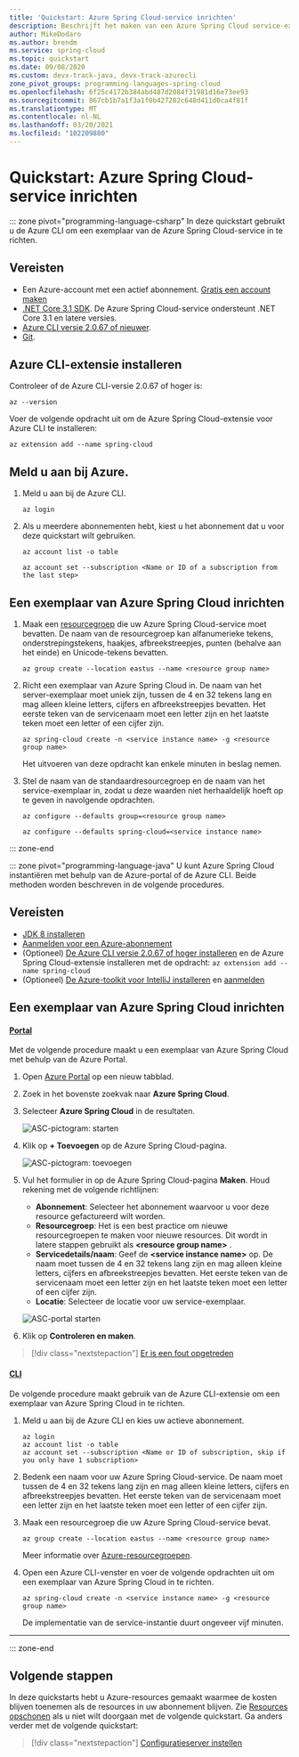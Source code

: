```yaml
---
title: 'Quickstart: Azure Spring Cloud-service inrichten'
description: Beschrijft het maken van een Azure Spring Cloud service-exemplaar voor app-implementatie.
author: MikeDodaro
ms.author: brendm
ms.service: spring-cloud
ms.topic: quickstart
ms.date: 09/08/2020
ms.custom: devx-track-java, devx-track-azurecli
zone_pivot_groups: programming-languages-spring-cloud
ms.openlocfilehash: 6f25c4172b384abd487d2084f31981d16e73ee93
ms.sourcegitcommit: 867cb1b7a1f3a1f0b427282c648d411d0ca4f81f
ms.translationtype: MT
ms.contentlocale: nl-NL
ms.lasthandoff: 03/20/2021
ms.locfileid: "102209880"
---
```

# <a name="quickstart-provision-azure-spring-cloud-service"></a>Quickstart: Azure Spring Cloud-service inrichten

::: zone pivot="programming-language-csharp"
In deze quickstart gebruikt u de Azure CLI om een exemplaar van de Azure Spring Cloud-service in te richten.

## <a name="prerequisites"></a>Vereisten

* Een Azure-account met een actief abonnement. [Gratis een account maken](https://azure.microsoft.com/free/?WT.mc_id=A261C142F)
* [.NET Core 3.1 SDK](https://dotnet.microsoft.com/download/dotnet-core/3.1). De Azure Spring Cloud-service ondersteunt .NET Core 3.1 en latere versies.
* [Azure CLI versie 2.0.67 of nieuwer](/cli/azure/install-azure-cli).
* [Git](https://git-scm.com/).

## <a name="install-azure-cli-extension"></a>Azure CLI-extensie installeren

Controleer of de Azure CLI-versie 2.0.67 of hoger is:

```azurecli
az --version
```

Voer de volgende opdracht uit om de Azure Spring Cloud-extensie voor Azure CLI te installeren:

```azurecli
az extension add --name spring-cloud
```

## <a name="log-in-to-azure"></a>Meld u aan bij Azure.

1. Meld u aan bij de Azure CLI.

    ```azurecli
    az login
    ```

1. Als u meerdere abonnementen hebt, kiest u het abonnement dat u voor deze quickstart wilt gebruiken.

   ```azurecli
   az account list -o table
   ```

   ```azurecli
   az account set --subscription <Name or ID of a subscription from the last step>
   ```

## <a name="provision-an-instance-of-azure-spring-cloud"></a>Een exemplaar van Azure Spring Cloud inrichten

1. Maak een [resourcegroep](../azure-resource-manager/management/overview.md) die uw Azure Spring Cloud-service moet bevatten. De naam van de resourcegroep kan alfanumerieke tekens, onderstrepingstekens, haakjes, afbreekstreepjes, punten (behalve aan het einde) en Unicode-tekens bevatten.

   ```azurecli
   az group create --location eastus --name <resource group name>
   ```

1. Richt een exemplaar van Azure Spring Cloud in. De naam van het server-exemplaar moet uniek zijn, tussen de 4 en 32 tekens lang en mag alleen kleine letters, cijfers en afbreekstreepjes bevatten. Het eerste teken van de servicenaam moet een letter zijn en het laatste teken moet een letter of een cijfer zijn.

    ```azurecli
    az spring-cloud create -n <service instance name> -g <resource group name>
    ```

    Het uitvoeren van deze opdracht kan enkele minuten in beslag nemen.

1. Stel de naam van de standaardresourcegroep en de naam van het service-exemplaar in, zodat u deze waarden niet herhaaldelijk hoeft op te geven in navolgende opdrachten.

   ```azurecli
   az configure --defaults group=<resource group name>
   ```

   ```azurecli
   az configure --defaults spring-cloud=<service instance name>
   ```
::: zone-end

::: zone pivot="programming-language-java"
U kunt Azure Spring Cloud instantiëren met behulp van de Azure-portal of de Azure CLI.  Beide methoden worden beschreven in de volgende procedures.
## <a name="prerequisites"></a>Vereisten

* [JDK 8 installeren](/java/azure/jdk/)
* [Aanmelden voor een Azure-abonnement](https://azure.microsoft.com/free/)
* (Optioneel) [De Azure CLI versie 2.0.67 of hoger installeren](/cli/azure/install-azure-cli) en de Azure Spring Cloud-extensie installeren met de opdracht: `az extension add --name spring-cloud`
* (Optioneel) [De Azure-toolkit voor IntelliJ installeren](https://plugins.jetbrains.com/plugin/8053-azure-toolkit-for-intellij/) en [aanmelden](/azure/developer/java/toolkit-for-intellij/create-hello-world-web-app#installation-and-sign-in)

## <a name="provision-an-instance-of-azure-spring-cloud"></a>Een exemplaar van Azure Spring Cloud inrichten

#### <a name="portal"></a>[Portal](#tab/Azure-portal)

Met de volgende procedure maakt u een exemplaar van Azure Spring Cloud met behulp van de Azure Portal.

1. Open [Azure Portal](https://ms.portal.azure.com/) op een nieuw tabblad. 

2. Zoek in het bovenste zoekvak naar **Azure Spring Cloud**.

3. Selecteer **Azure Spring Cloud** in de resultaten.

    ![ASC-pictogram: starten](media/spring-cloud-quickstart-launch-app-portal/find-spring-cloud-start.png)

4. Klik op **+ Toevoegen** op de Azure Spring Cloud-pagina.

    ![ASC-pictogram: toevoegen](media/spring-cloud-quickstart-launch-app-portal/spring-cloud-add.png)

5. Vul het formulier in op de Azure Spring Cloud-pagina **Maken**.  Houd rekening met de volgende richtlijnen:
    - **Abonnement**: Selecteer het abonnement waarvoor u voor deze resource gefactureerd wilt worden.
    - **Resourcegroep**: Het is een best practice om nieuwe resourcegroepen te maken voor nieuwe resources. Dit wordt in latere stappen gebruikt als **\<resource group name\>** .
    - **Servicedetails/naam**: Geef de **\<service instance name\>** op.  De naam moet tussen de 4 en 32 tekens lang zijn en mag alleen kleine letters, cijfers en afbreekstreepjes bevatten.  Het eerste teken van de servicenaam moet een letter zijn en het laatste teken moet een letter of een cijfer zijn.
    - **Locatie**: Selecteer de locatie voor uw service-exemplaar.

    ![ASC-portal starten](media/spring-cloud-quickstart-launch-app-portal/portal-start.png)

6. Klik op **Controleren en maken**.

> [!div class="nextstepaction"]
> [Er is een fout opgetreden](https://www.research.net/r/javae2e?tutorial=asc-cli-quickstart&step=public-endpoint)

#### <a name="cli"></a>[CLI](#tab/Azure-CLI)

De volgende procedure maakt gebruik van de Azure CLI-extensie om een exemplaar van Azure Spring Cloud in te richten.

1. Meld u aan bij de Azure CLI en kies uw actieve abonnement.

    ```azurecli
    az login
    az account list -o table
    az account set --subscription <Name or ID of subscription, skip if you only have 1 subscription>
    ```

1. Bedenk een naam voor uw Azure Spring Cloud-service.  De naam moet tussen de 4 en 32 tekens lang zijn en mag alleen kleine letters, cijfers en afbreekstreepjes bevatten.  Het eerste teken van de servicenaam moet een letter zijn en het laatste teken moet een letter of een cijfer zijn.

1. Maak een resourcegroep die uw Azure Spring Cloud-service bevat.

    ```azurecli
    az group create --location eastus --name <resource group name>
    ```

    Meer informatie over [Azure-resourcegroepen](../azure-resource-manager/management/overview.md).

1. Open een Azure CLI-venster en voer de volgende opdrachten uit om een exemplaar van Azure Spring Cloud in te richten.

    ```azurecli
    az spring-cloud create -n <service instance name> -g <resource group name>
    ```

    De implementatie van de service-instantie duurt ongeveer vijf minuten.
---
::: zone-end

## <a name="next-steps"></a>Volgende stappen

In deze quickstarts hebt u Azure-resources gemaakt waarmee de kosten blijven toenemen als de resources in uw abonnement blijven. Zie [Resources opschonen](spring-cloud-quickstart-logs-metrics-tracing.md#clean-up-resources) als u niet wilt doorgaan met de volgende quickstart. Ga anders verder met de volgende quickstart:

> [!div class="nextstepaction"]
> [Configuratieserver instellen](spring-cloud-quickstart-setup-config-server.md)
